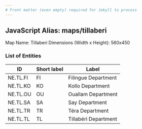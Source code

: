 ```yaml
---
# Front matter (even empty) required for Jekyll to process
---
```


## JavaScript Alias: maps/tillaberi

Map Name: Tillaberi
Dimensions (Width x Height): 560x450

### List of Entities

| ID       | Short label | Label                |
| -------- | ----------- | -------------------- |
| NE.TL.FI | FI          | Filingue Department  |
| NE.TL.KO | KO          | Kollo Department     |
| NE.TL.OU | OU          | Ouallam Department   |
| NE.TL.SA | SA          | Say Department       |
| NE.TL.TR | TR          | Téra Department      |
| NE.TL.TL | TL          | Tillabéri Department |
